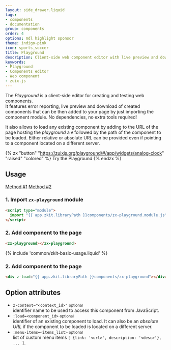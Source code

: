 ```yaml
---
layout: side_drawer.liquid
tags:
- components
- documentation
group: components
order: 4
options: mdl highlight sponsor
theme: indigo-pink
icon: sports_soccer
title: Playground
description: Client-side web component editor with live preview and download functionality.  
keywords:
- Playground
- Components editor
- Web component
- zuix.js
---
```



The *Playground* is a client-side editor for creating and testing web components.  
It features error reporting, live preview and download of created components that can be then
added to your page by just importing the component module. No dependencies, no extra tools required!  

It also allows to load any existing component by adding to the URL of the page hosting the *playground*
a `#` followed by the path of the component to be loaded. Either relative or absolute URL can be provided 
even if pointing to a component located on a different server.

{% zx "button" "https://zuixjs.org/playground/#/app/widgets/analog-clock" "raised" "colored" %}
Try the Playground
{% endzx %}


## Usage

<div class="mdl-tabs mdl-js-tabs mdl-js-ripple-effect">
  <div class="mdl-tabs__tab-bar" layout="row top-left">
      <a href="#module" class="mdl-tabs__tab is-active">Method #1</a>
      <a href="#script" class="mdl-tabs__tab">Method #2</a>
  </div>
  <div class="mdl-tabs__panel is-active" id="module">

### 1. Import `zx-playground` module

```html
<script type="module">
  import "{{ app.zkit.libraryPath }}components/zx-playground.module.js";
</script>
```

### 2. Add component to the page

```html
<zx-playground></zx-playground>
```

  </div>
  <div class="mdl-tabs__panel" id="script">

{% include 'common/zkit-basic-usage.liquid' %}

### 2. Add component to the page

```html
<div z-load="{{ app.zkit.libraryPath }}components/zx-playground"></div>
```

  </div>
</div>


## Option attributes

- `z-context="<context_id>"` <small>optional</small>  
  identifier name to be used to access this component from JavaScript.
- `:load=<component_id>` <small>optional</small>  
  identifier of an existing component to load. It can also be an *absolute
  URL* if the component to be loaded is located on a different server.
- `:menu-items=<items_list>` <small>optional</small>  
  list of custom menu items `[ {link: '<url>', description: '<desc>'}, ... ]`.
